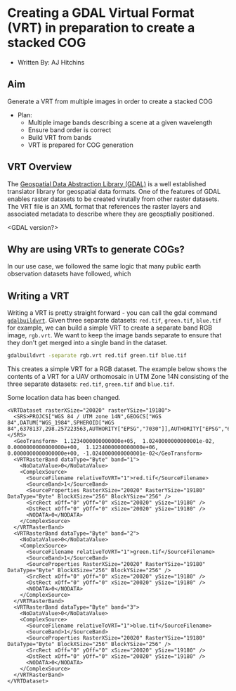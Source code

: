# Creating a GDAL Virtual Format (VRT) in preparation to create a stacked COG

- Written By: AJ Hitchins

## Aim

Generate a VRT from multiple images in order to create a stacked COG

- Plan:
  - Multiple image bands describing a scene at a given wavelength
  - Ensure band order is correct
  - Build VRT from bands
  - VRT is prepared for COG generation

## VRT Overview

The [Geospatial Data Abstraction Library (GDAL)](https://gdal.org/) is a well established translator library for
geospatial data formats. One of the features of GDAL enables raster datasets to be created virutally from other raster
datasets. The VRT file is an XML format that references the raster layers and associated metadata to describe where they
are geosptially positioned.

<GDAL version?>

## Why are using VRTs to generate COGs?

In our use case, we followed the same logic that many public earth observation datasets have followed, which 

## Writing a VRT

Writing a VRT is pretty straight forward - you can call the gdal command [`gdalbuildvrt`](https://gdal.org/programs/gdalbuildvrt.html?highlight=gdalbuildvrt). Given three separate datasets: `red.tif`, `green.tif`, `blue.tif` for example, we can
build a simple VRT to create a separate band RGB image, `rgb.vrt`.
We want to keep the image bands separate to ensure that they don't get merged into a single band in the dataset.

```bash
gdalbuildvrt -separate rgb.vrt red.tif green.tif blue.tif
```

This creates a simple VRT for a RGB dataset. The example below shows the contents of a VRT for a UAV orthomosaic in
UTM Zone 14N consisting of the three separate datasets: `red.tif`, `green.tif` and `blue.tif`.

Some location data has been changed.

```
<VRTDataset rasterXSize="20020" rasterYSize="19180">
  <SRS>PROJCS["WGS 84 / UTM zone 14N",GEOGCS["WGS 84",DATUM["WGS_1984",SPHEROID["WGS 84",6378137,298.257223563,AUTHORITY["EPSG","7030"]],AUTHORITY["EPSG","6326"]],PRIMEM["Greenwich",0,AUTHORITY["EPSG","8901"]],UNIT["degree",0.0174532925199433,AUTHORITY["EPSG","9122"]],AUTHORITY["EPSG","4326"]],PROJECTION["Transverse_Mercator"],PARAMETER["latitude_of_origin",0],PARAMETER["central_meridian",-99],PARAMETER["scale_factor",0.9996],PARAMETER["false_easting",500000],PARAMETER["false_northing",0],UNIT["metre",1,AUTHORITY["EPSG","9001"]],AXIS["Easting",EAST],AXIS["Northing",NORTH],AUTHORITY["EPSG","32614"]]</SRS>
  <GeoTransform>  1.1234000000000000e+05,  1.0240000000000001e-02,  0.0000000000000000e+00,  1.1234000000000000e+06,  0.0000000000000000e+00, -1.0240000000000001e-02</GeoTransform>
  <VRTRasterBand dataType="Byte" band="1">
    <NoDataValue>0</NoDataValue>
    <ComplexSource>
      <SourceFilename relativeToVRT="1">red.tif</SourceFilename>
      <SourceBand>1</SourceBand>
      <SourceProperties RasterXSize="20020" RasterYSize="19180" DataType="Byte" BlockXSize="256" BlockYSize="256" />
      <SrcRect xOff="0" yOff="0" xSize="20020" ySize="19180" />
      <DstRect xOff="0" yOff="0" xSize="20020" ySize="19180" />
      <NODATA>0</NODATA>
    </ComplexSource>
  </VRTRasterBand>
  <VRTRasterBand dataType="Byte" band="2">
    <NoDataValue>0</NoDataValue>
    <ComplexSource>
      <SourceFilename relativeToVRT="1">green.tif</SourceFilename>
      <SourceBand>1</SourceBand>
      <SourceProperties RasterXSize="20020" RasterYSize="19180" DataType="Byte" BlockXSize="256" BlockYSize="256" />
      <SrcRect xOff="0" yOff="0" xSize="20020" ySize="19180" />
      <DstRect xOff="0" yOff="0" xSize="20020" ySize="19180" />
      <NODATA>0</NODATA>
    </ComplexSource>
  </VRTRasterBand>
  <VRTRasterBand dataType="Byte" band="3">
    <NoDataValue>0</NoDataValue>
    <ComplexSource>
      <SourceFilename relativeToVRT="1">blue.tif</SourceFilename>
      <SourceBand>1</SourceBand>
      <SourceProperties RasterXSize="20020" RasterYSize="19180" DataType="Byte" BlockXSize="256" BlockYSize="256" />
      <SrcRect xOff="0" yOff="0" xSize="20020" ySize="19180" />
      <DstRect xOff="0" yOff="0" xSize="20020" ySize="19180" />
      <NODATA>0</NODATA>
    </ComplexSource>
  </VRTRasterBand>
</VRTDataset>
```
